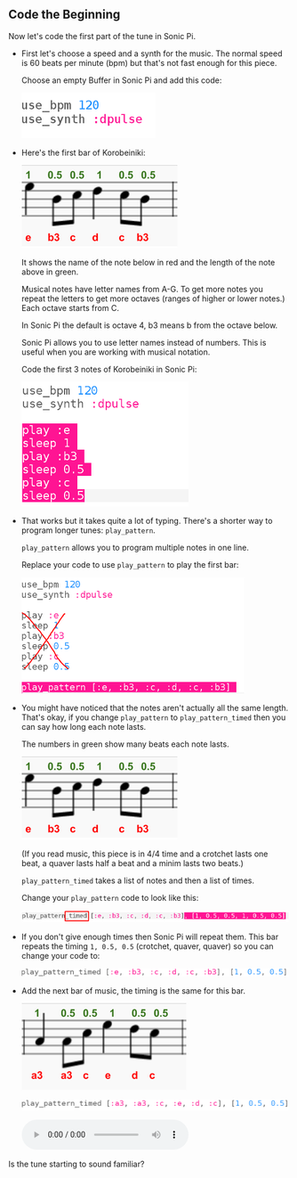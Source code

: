 ## Code the Beginning

Now let's code the first part of the tune in Sonic Pi.

+ First let's choose a speed and a synth for the music. The normal speed is 60 beats per minute (bpm) but that's not fast enough for this piece.
    
    Choose an empty Buffer in Sonic Pi and add this code:
    
    ![captură de ecran](images/tetris-setup.png)

+ Here's the first bar of Korobeiniki:
    
    ![captură de ecran](images/tetris-notes1.png)
    
    It shows the name of the note below in red and the length of the note above in green.
    
    Musical notes have letter names from A-G. To get more notes you repeat the letters to get more octaves (ranges of higher or lower notes.) Each octave starts from C.
    
    In Sonic Pi the default is octave 4, b3 means b from the octave below.
    
    Sonic Pi allows you to use letter names instead of numbers. This is useful when you are working with musical notation.
    
    Code the first 3 notes of Korobeiniki in Sonic Pi:
    
    ![captură de ecran](images/tetris-start.png)

+ That works but it takes quite a lot of typing. There's a shorter way to program longer tunes: `play_pattern`.
    
    `play_pattern` allows you to program multiple notes in one line.
    
    Replace your code to use `play_pattern` to play the first bar:
    
    ![captură de ecran](images/tetris-pattern.png)

+ You might have noticed that the notes aren't actually all the same length. That's okay, if you change `play_pattern` to `play_pattern_timed` then you can say how long each note lasts.
    
    The numbers in green show many beats each note lasts.
    
    ![captură de ecran](images/tetris-notes1.png)
    
    (If you read music, this piece is in 4/4 time and a crotchet lasts one beat, a quaver lasts half a beat and a minim lasts two beats.)
    
    `play_pattern_timed` takes a list of notes and then a list of times.
    
    Change your `play_pattern` code to look like this:
    
    ![captură de ecran](images/tetris-timed.png)

+ If you don't give enough times then Sonic Pi will repeat them. This bar repeats the timing `1, 0.5, 0.5` (crotchet, quaver, quaver) so you can change your code to:
    
    ![captură de ecran](images/tetris-timed2.png)

+ Add the next bar of music, the timing is the same for this bar.
    
    ![captură de ecran](images/tetris-notes2.png)
    
    ![captură de ecran](images/tetris-bar2.png)
    
    <div id="audio-preview" class="pdf-hidden">
      <audio controls preload> <source src="resources/tetris-1.mp3" type="audio/mpeg"> Your browser does not support the <code>audio</code> element. </audio>
    </div>

Is the tune starting to sound familiar?